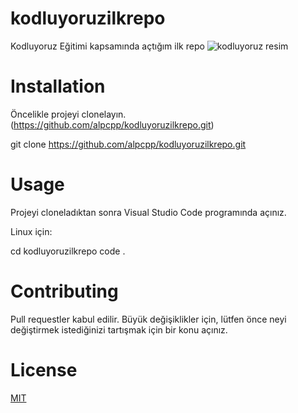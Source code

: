 # kodluyoruzilkrepo
Kodluyoruz Eğitimi kapsamında açtığım ilk repo
![kodluyoruz resim](https://camo.githubusercontent.com/e5e76e7c8cbb1dcdcfd2682d6ae7badf50ad9f98c6bf99b8bc83d7dd6a8d3125/68747470733a2f2f7062732e7477696d672e636f6d2f70726f66696c655f696d616765732f313435353836343533313136333438343136322f726b687831776d7a5f343030783430302e6a7067)

# Installation

Öncelikle projeyi clonelayın. (https://github.com/alpcpp/kodluyoruzilkrepo.git)

 git clone https://github.com/alpcpp/kodluyoruzilkrepo.git

 # Usage
 Projeyi cloneladıktan sonra Visual Studio Code programında açınız.

Linux için:

cd kodluyoruzilkrepo
code .
# Contributing
Pull requestler kabul edilir. Büyük değişiklikler için, lütfen önce neyi değiştirmek istediğinizi tartışmak için bir konu açınız.
# License
[MIT](https://choosealicense.com/licenses/mit/)